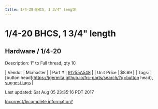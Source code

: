 ```yaml
---
title: 1/4-20 BHCS, 1 3/4" length
---
```


# 1/4-20 BHCS, 1 3/4" length
## Hardware / 1/4-20
Description: 	1" to Full thread, qty 10 

| Vendor | Mcmaster | 
| Part # | [91255A548](https://www.mcmaster.com/#91255A548) | 
| Unit Price | $8.69 | 
| Tags: | [button head](https://jgermita.github.io/frc-parts/search/?q=button head), [suggest tags](https://docs.google.com/forms/d/e/1FAIpQLSeWyY8v3RgOty-MyWmh9U0iivNYN_molChYyS-0U-o-kOAv_g/viewform) | 

Last updated: Sat Aug 05 23:35:16 PDT 2017

 [Incorrect/Incomplete information?](https://docs.google.com/forms/d/e/1FAIpQLSeWyY8v3RgOty-MyWmh9U0iivNYN_molChYyS-0U-o-kOAv_g/viewform)